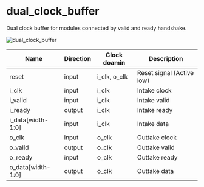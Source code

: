 # dual_clock_buffer
Dual clock buffer for modules connected by valid and ready handshake.

![dual_clock_buffer](https://user-images.githubusercontent.com/14823909/105039643-23ff4380-5aa4-11eb-928f-e426cde9e4bb.png)

|Name|Direction|Clock doamin|Description|
|--|--|--|--|
|reset|input|i_clk, o_clk|Reset signal (Active low)|
|i_clk|input|i_clk|Intake clock|
|i_valid|input|i_clk|Intake valid|
|i_ready|output|i_clk|Intake ready|
|i_data[width-1:0]|input|i_clk|Intake data|
|o_clk|input|o_clk|Outtake clock|
|o_valid|output|o_clk|Outtake valid|
|o_ready|input|o_clk|Outtake ready|
|o_data[width-1:0]|output|o_clk|Outtake data|
